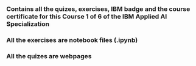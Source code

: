 ### Contains all the quizes, exercises, IBM badge and the course certificate for this Course 1 of 6 of the IBM Applied AI Specialization
### All the exercises are notebook files (.ipynb) 
### All the quizes are webpages
